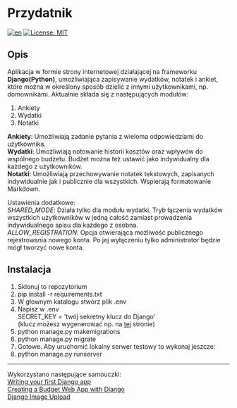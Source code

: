# Przydatnik

[![en](https://img.shields.io/badge/lang-en-red.svg)](https://github.com/AdrianD5612/Przydatnik/blob/main/README.md)
[![License: MIT](https://img.shields.io/badge/License-MIT-yellow.svg)](https://opensource.org/licenses/MIT)

## Opis

Aplikacja w formie strony internetowej działającej na frameworku **Django(Python)**, umożliwiająca zapisywanie wydatków, notatek i ankiet, które można w określony sposób dzielić z innymi użytkownikami, np. domownikami.
Aktualnie składa się z następujących modułów:

1. Ankiety
2. Wydatki
3. Notatki

**Ankiety**: Umożliwiają zadanie pytania z wieloma odpowiedziami do użytkownika.  
**Wydatki**: Umożliwiają notowanie historii kosztów oraz wpływów do wspólnego budżetu. Budżet można też ustawić jako indywidualny dla każdego z użytkowników.  
**Notatki**: Umożliwiają przechowywanie notatek tekstowych, zapisanych indywidualnie jak i publicznie dla wszystkich. Wspierają formatowanie Markdown.  
  
Ustawienia dodatkowe:  
*SHARED_MODE*: Działa tylko dla modułu wydatki. Tryb łączenia wydatków wszystkich użytkowników w jedną całość zamiast prowadzenia indywidualnego spisu dla każdego z osobna.  
*ALLOW_REGISTRATION*: Opcja otwierająca możliwość publicznego rejestrowania nowego konta. Po jej wyłączeniu tylko administrator będzie mógł tworzyć nowe konta.

## Instalacja

1. Sklonuj to repozytorium  
2. pip install -r requirements.txt
3. W głownym katalogu stwórz plik .env
4. Napisz w .env  
    SECRET_KEY = 'twój sekretny klucz do Django'  
    (klucz możesz wygenerować np. na [tej](https://djecrety.ir) stronie)
5. python manage.py makemigrations
6. python manage.py migrate
7. Gotowe. Aby uruchomić lokalny serwer testowy to wykonaj jeszcze:
8. python manage.py runserver

___
Wykorzystano następujące samouczki:  
[Writing your first Django app](https://docs.djangoproject.com/en/4.1/intro/tutorial01)  
[Creating a Budget Web App with Django](https://kristian-roopnarine.medium.com/creating-a-budget-web-app-with-django-655369b6d43c)  
[Django Image Upload](https://www.javatpoint.com/django-image-upload)
